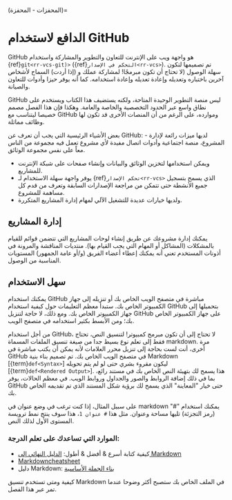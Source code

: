 (المحفزات - المحفزة)=
# الدافع لاستخدام GitHub

GitHub هو واجهة ويب على الإنترنت للتعاون والتطوير والمشاركة واستخدام {ref}`git<rr-vcs-git)>` ({ref}`التحكم في الإصدار<rr-vcs>`). تم تصميمها لتكون سهلة الوصول (لا تحتاج أن تكون مبرمجًا! لمشاركة عملك و (إذا أردت) السماح لأشخاص آخرين باختباره وتعديله وإعادة تعديله وإعادة استخدامه. كما أنه يوفر حيزا وأدوات للتعاون والصيانة.

GitHub ليس منصة التطوير الوحيدة المتاحة، ولكنه يستضيف هذا الكتاب ويستخدم على نطاق واسع عبر الحدود التخصصية والخاصة والعامة. وهكذا فإن هذا الفصل مصمم خصيصا ليتناسب مع GitHub وموارده، على الرغم من أن المنصات الأخرى قد تكون لها وظائف مماثلة.

بعض الأشياء الرئيسية التي يجب أن تعرف عن GitHub: - لديها ميزات رائعة لإدارة المشروع، منصة اجتماعية وأدوات اتصال مفيدة لأي مشروع تعمل فيه مجموعة من الناس معاً على نفس مجموعة الوثائق.
- ويمكن استخدامها لتخزين الوثائق والبيانات وإنشاء صفحات على شبكة الإنترنت للمشاريع.
- يوفر واجهة سهلة الاستخدام لـ {ref}`تحكم الإصدار<rr-vcs>` الذي يسمح بتسجيل جميع الأنشطة حتى تتمكن من مراجعة الإصدارات السابقة وتعرف من قدم كل مساهمة للمشروع.
- ولديها خيارات عديدة للتشغيل الآلي لمهام إدارة المشاريع المتكررة.


## إدارة المشاريع

يمكنك إدارة مشروعك عن طريق إنشاء لوحات المشاريع التي تتضمن قوائم للقيام بالمشكلات (المشاكل أو المهام التي يجب القيام بها). منتديات المناقشة والمرونة في أذونات المستخدم تعني أنه يمكنك إعطاء أعضاء الفريق (و/أو عامة الجمهور) المستويات المناسبة من الوصول.

## سهل الاستخدام

يمكنك استخدام GitHub مباشرة في متصفح الويب الخاص بك أو تنزيله إلى جهاز الكمبيوتر الخاص بك. ستبدأ معظم التعليمات حول كيفية استخدام GitHub بتحميلها إلى جهاز الكمبيوتر الخاص بك. ومع ذلك، لا حاجة لتنزيل GitHub على جهاز الكمبيوتر الخاص بك؛ ومن الأبسط بكثير استخدامه في متصفح الويب.

من أجل استخدام GitHub، لا تحتاج إلى أن تكون مبرمج كمبيوتر! لتنسيق النص، تحتاج فقط إلى تعلم نوع بسيط جدا من صيغة تنسيق الملفات المسماة markdown. مرة أخرى، أنت لست بحاجة إلى تنزيل محرر العلامات لأنه يمكن أن يكتب مباشرة في GitHub في متصفح الويب الخاص بك. تم تصميم بناء بنية Markdown [{term}`def<Syntax>`] ليكون مقروء بشري حتى لو لم يتم تحويله [{term}`def<Rendered Output>`]. هذا يسمح لك بتهيئة النص الخاص بك في مستند رائع، بما في ذلك إضافة الروابط والصور والجداول وروابط الويب. في معظم الحالات، يوفر GitHub حتى خيار "المعاينة" الذي يسمح لك برؤية شكل المستند الذي تم تقديمه الخاص بك.

على سبيل المثال، إذا كنت ترغب في وضع عنوان في markdown يمكنك استخدام "#" (رمز التجزئة) تليها مساحة وعنوان. مثل هذا `# عنوان 1`، هذا سوف ينتج نمط ترويسة المستوى الأول لذلك النص.

### الموارد التي تساعدك على تعلم الدرجة:

* كيفية كتابة أسرع & أفضل & أطول: [الدليل النهائي إلى Markdown](https://ghost.org/changelog/markdown/)
* [Markdowncheatsheet](https://github.com/adam-p/markdown-here/wiki/Markdown-Cheatsheet)
* دليل Markdown: [بناء الجملة الأساسية](https://www.markdownguide.org/basic-syntax/)

كيفية ومتى تستخدم تنسيق Markdown في الملف الخاص بك ستصبح أكثر وضوحا عندما تمر عبر هذا الفصل.
